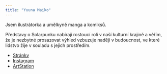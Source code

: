 ```yaml
---
title: "Yuuna Maiko"
---
```


Jsem ilustrátorka a umělkyně manga a komiksů.

Představy o Solarpunku nabírají rostoucí roli v naší kulturní krajině a věřím, že je nezbytné prosazovat výhled vzbuzuje naději v budoucnost, ve které lidstvo žije v souladu s jejich prostředím. 

- [Stránky](https://yuuna-maiko.my.canva.site/yuuna-maiko?fbclid=PAZXh0bgNhZW0CMTEAAadvrs1EFcyhtWzo8AQqdU7RF4J-sy-CCd7sQfn1VFLcQwCFOEwUoI43EvFdUQ_aem_XaN9Cyoj398v0qs_c7Ad1Q)
- [Instagram](http://www.instagram.com/yuuna_maiko/)
- [ArtStation](https://yuuna-maiko.artstation.com/)
